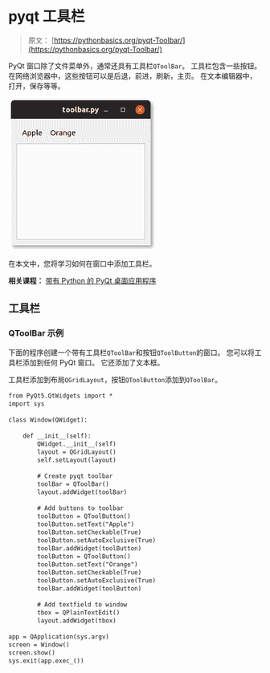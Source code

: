 # pyqt 工具栏

> 原文： [https://pythonbasics.org/pyqt-Toolbar/](https://pythonbasics.org/pyqt-Toolbar/)

PyQt 窗口除了文件菜单外，通常还具有工具栏`QToolBar`。 工具栏包含一些按钮。 在网络浏览器中，这些按钮可以是后退，前进，刷新，主页。 在文本编辑器中，打开，保存等等。

![qt toolbar pyqt](img/c0ebe078f580acf33bdbd871884e2a85.jpg)

在本文中，您将学习如何在窗口中添加工具栏。

**相关课程：**
[带有 Python 的 PyQt 桌面应用程序](https://gum.co/pysqtsamples)

## 工具栏

### QToolBar 示例

下面的程序创建一个带有工具栏`QToolBar`和按钮`QToolButton`的窗口。 您可以将工具栏添加到任何 PyQt 窗口。 它还添加了文本框。

工具栏添加到布局`QGridLayout`，按钮`QToolButton`添加到`QToolBar`。

```
from PyQt5.QtWidgets import *
import sys

class Window(QWidget):

    def __init__(self):
        QWidget.__init__(self)
        layout = QGridLayout()
        self.setLayout(layout)

        # Create pyqt toolbar
        toolBar = QToolBar()
        layout.addWidget(toolBar)

        # Add buttons to toolbar
        toolButton = QToolButton()
        toolButton.setText("Apple")
        toolButton.setCheckable(True)
        toolButton.setAutoExclusive(True)
        toolBar.addWidget(toolButton)
        toolButton = QToolButton()
        toolButton.setText("Orange")
        toolButton.setCheckable(True)
        toolButton.setAutoExclusive(True)
        toolBar.addWidget(toolButton)

        # Add textfield to window
        tbox = QPlainTextEdit()
        layout.addWidget(tbox)

app = QApplication(sys.argv)
screen = Window()
screen.show()
sys.exit(app.exec_())

```